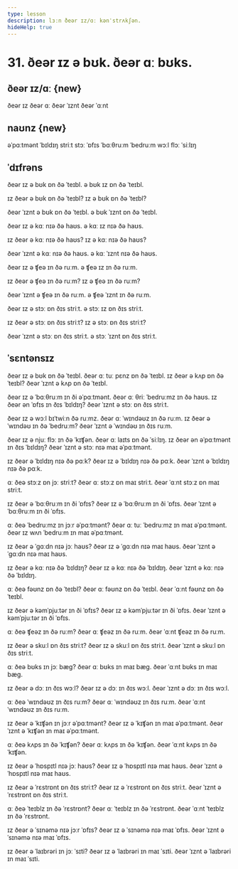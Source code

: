 ```yaml
---
type: lesson
description: lɜːn ðeər ɪz/ɑː kənˈstrʌkʃən.
hideHelp: true
---
```


# 31. ðeər ɪz ə bʊk. ðeər ɑː bʊks.

## ðeər ɪz/ɑː {new}

ðeər ɪz
ðeər ɑː
ðeər ˈɪznt
ðeər ˈɑːnt

## naʊnz {new}

əˈpɑːtmənt
ˈbɪldɪŋ
striːt
stɔː
ˈɒfɪs
ˈbɑːθruːm
ˈbedruːm
wɔːl
flɔː
ˈsiːlɪŋ

## ˈdɪfrəns

ðeər ɪz ə bʊk ɒn ðə ˈteɪbl.
ə bʊk ɪz ɒn ðə ˈteɪbl.

ɪz ðeər ə bʊk ɒn ðə ˈteɪbl?
ɪz ə bʊk ɒn ðə ˈteɪbl?

ðeər ˈɪznt ə bʊk ɒn ðə ˈteɪbl.
ə bʊk ˈɪznt ɒn ðə ˈteɪbl.

ðeər ɪz ə kɑː nɪə ðə haʊs.
ə kɑː ɪz nɪə ðə haʊs.

ɪz ðeər ə kɑː nɪə ðə haʊs?
ɪz ə kɑː nɪə ðə haʊs?

ðeər ˈɪznt ə kɑː nɪə ðə haʊs.
ə kɑː ˈɪznt nɪə ðə haʊs.

ðeər ɪz ə ʧeə ɪn ðə ruːm.
ə ʧeə ɪz ɪn ðə ruːm.

ɪz ðeər ə ʧeə ɪn ðə ruːm?
ɪz ə ʧeə ɪn ðə ruːm?

ðeər ˈɪznt ə ʧeə ɪn ðə ruːm.
ə ʧeə ˈɪznt ɪn ðə ruːm.

ðeər ɪz ə stɔː ɒn ðɪs striːt.
ə stɔː ɪz ɒn ðɪs striːt.

ɪz ðeər ə stɔː ɒn ðɪs striːt?
ɪz ə stɔː ɒn ðɪs striːt?

ðeər ˈɪznt ə stɔː ɒn ðɪs striːt.
ə stɔː ˈɪznt ɒn ðɪs striːt.

## ˈsɛntənsɪz

ðeər ɪz ə bʊk ɒn ðə ˈteɪbl.
ðeər ɑː tuː pɛnz ɒn ðə ˈteɪbl.
ɪz ðeər ə kʌp ɒn ðə ˈteɪbl?
ðeər ˈɪznt ə kʌp ɒn ðə ˈteɪbl.

ðeər ɪz ə ˈbɑːθruːm ɪn ði əˈpɑːtmənt.
ðeər ɑː θriː ˈbedruːmz ɪn ðə haʊs.
ɪz ðeər ən ˈɒfɪs ɪn ðɪs ˈbɪldɪŋ?
ðeər ˈɪznt ə stɔː ɒn ðɪs striːt.

ðeər ɪz ə wɔːl bɪˈtwiːn ðə ruːmz.
ðeər ɑː ˈwɪndəʊz ɪn ðə ruːm.
ɪz ðeər ə ˈwɪndəʊ ɪn ðə ˈbedruːm?
ðeər ˈɪznt ə ˈwɪndəʊ ɪn ðɪs ruːm.

ðeər ɪz ə njuː flɔː ɪn ðə ˈkɪʧən.
ðeər ɑː laɪts ɒn ðə ˈsiːlɪŋ.
ɪz ðeər ən əˈpɑːtmənt ɪn ðɪs ˈbɪldɪŋ?
ðeər ˈɪznt ə stɔː nɪə maɪ əˈpɑːtmənt.

ɪz ðeər ə ˈbɪldɪŋ nɪə ðə pɑːk?
ðeər ɪz ə ˈbɪldɪŋ nɪə ðə pɑːk.
ðeər ˈɪznt ə ˈbɪldɪŋ nɪə ðə pɑːk.

ɑː ðeə stɔːz ɒn jɔː striːt?
ðeər ɑː stɔːz ɒn maɪ striːt.
ðeər ˈɑːnt stɔːz ɒn maɪ striːt.

ɪz ðeər ə ˈbɑːθruːm ɪn ði ˈɒfɪs?
ðeər ɪz ə ˈbɑːθruːm ɪn ði ˈɒfɪs.
ðeər ˈɪznt ə ˈbɑːθruːm ɪn ði ˈɒfɪs.

ɑː ðeə ˈbedruːmz ɪn jɔːr əˈpɑːtmənt?
ðeər ɑː tuː ˈbedruːmz ɪn maɪ əˈpɑːtmənt.
ðeər ɪz wʌn ˈbedruːm ɪn maɪ əˈpɑːtmənt.

ɪz ðeər ə ˈgɑːdn nɪə jɔː haʊs?
ðeər ɪz ə ˈgɑːdn nɪə maɪ haʊs.
ðeər ˈɪznt ə ˈgɑːdn nɪə maɪ haʊs.

ɪz ðeər ə kɑː nɪə ðə ˈbɪldɪŋ?
ðeər ɪz ə kɑː nɪə ðə ˈbɪldɪŋ.
ðeər ˈɪznt ə kɑː nɪə ðə ˈbɪldɪŋ.

ɑː ðeə fəʊnz ɒn ðə ˈteɪbl?
ðeər ɑː fəʊnz ɒn ðə ˈteɪbl.
ðeər ˈɑːnt fəʊnz ɒn ðə ˈteɪbl.

ɪz ðeər ə kəmˈpjuːtər ɪn ði ˈɒfɪs?
ðeər ɪz ə kəmˈpjuːtər ɪn ði ˈɒfɪs.
ðeər ˈɪznt ə kəmˈpjuːtər ɪn ði ˈɒfɪs.

ɑː ðeə ʧeəz ɪn ðə ruːm?
ðeər ɑː ʧeəz ɪn ðə ruːm.
ðeər ˈɑːnt ʧeəz ɪn ðə ruːm.

ɪz ðeər ə skuːl ɒn ðɪs striːt?
ðeər ɪz ə skuːl ɒn ðɪs striːt.
ðeər ˈɪznt ə skuːl ɒn ðɪs striːt.

ɑː ðeə bʊks ɪn jɔː bæg?
ðeər ɑː bʊks ɪn maɪ bæg.
ðeər ˈɑːnt bʊks ɪn maɪ bæg.

ɪz ðeər ə dɔː ɪn ðɪs wɔːl?
ðeər ɪz ə dɔː ɪn ðɪs wɔːl.
ðeər ˈɪznt ə dɔː ɪn ðɪs wɔːl.

ɑː ðeə ˈwɪndəʊz ɪn ðɪs ruːm?
ðeər ɑː ˈwɪndəʊz ɪn ðɪs ruːm.
ðeər ˈɑːnt ˈwɪndəʊz ɪn ðɪs ruːm.

ɪz ðeər ə ˈkɪʧən ɪn jɔːr əˈpɑːtmənt?
ðeər ɪz ə ˈkɪʧən ɪn maɪ əˈpɑːtmənt.
ðeər ˈɪznt ə ˈkɪʧən ɪn maɪ əˈpɑːtmənt.

ɑː ðeə kʌps ɪn ðə ˈkɪʧən?
ðeər ɑː kʌps ɪn ðə ˈkɪʧən.
ðeər ˈɑːnt kʌps ɪn ðə ˈkɪʧən.

ɪz ðeər ə ˈhɒspɪtl nɪə jɔː haʊs?
ðeər ɪz ə ˈhɒspɪtl nɪə maɪ haʊs.
ðeər ˈɪznt ə ˈhɒspɪtl nɪə maɪ haʊs.

ɪz ðeər ə ˈrɛstrɒnt ɒn ðɪs striːt?
ðeər ɪz ə ˈrɛstrɒnt ɒn ðɪs striːt.
ðeər ˈɪznt ə ˈrɛstrɒnt ɒn ðɪs striːt.

ɑː ðeə ˈteɪblz ɪn ðə ˈrɛstrɒnt?
ðeər ɑː ˈteɪblz ɪn ðə ˈrɛstrɒnt.
ðeər ˈɑːnt ˈteɪblz ɪn ðə ˈrɛstrɒnt.

ɪz ðeər ə ˈsɪnəmə nɪə jɔːr ˈɒfɪs?
ðeər ɪz ə ˈsɪnəmə nɪə maɪ ˈɒfɪs.
ðeər ˈɪznt ə ˈsɪnəmə nɪə maɪ ˈɒfɪs.

ɪz ðeər ə ˈlaɪbrəri ɪn jɔː ˈsɪti?
ðeər ɪz ə ˈlaɪbrəri ɪn maɪ ˈsɪti.
ðeər ˈɪznt ə ˈlaɪbrəri ɪn maɪ ˈsɪti.
